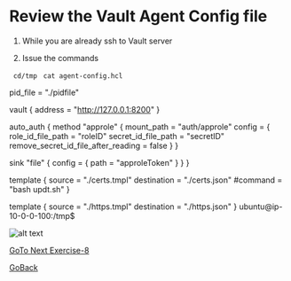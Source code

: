 # Review the Vault Agent Config file


1. While you are already ssh to Vault server

2. Issue the commands
 
``` cd/tmp```
``` cat agent-config.hcl```

  
pid_file = "./pidfile"

vault {
   address = "http://127.0.0.1:8200"
}

auto_auth {
   method "approle" {
       mount_path = "auth/approle"
       config = {
           role_id_file_path = "roleID"
           secret_id_file_path = "secretID"
           remove_secret_id_file_after_reading = false
       }
   }

   sink "file" {
       config = {
           path = "approleToken"
       }
   }
}

template {
  source      = "./certs.tmpl"
  destination = "./certs.json"
  #command = "bash updt.sh"
}

template {
    source = "./https.tmpl"
    destination = "./https.json"
}
ubuntu@ip-10-0-0-100:/tmp$ 

   ![alt text](../../../../../../../images/hcl.png)

[GoTo Next Exercise-8](8-ex)

[GoBack](../README.md)
